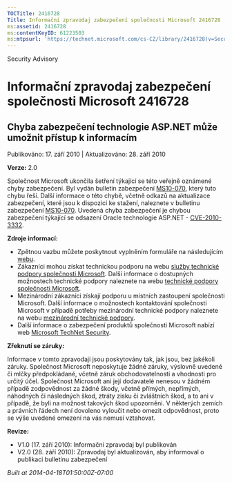 ```yaml
---
TOCTitle: 2416728
Title: Informační zpravodaj zabezpečení společnosti Microsoft 2416728
ms:assetid: 2416728
ms:contentKeyID: 61223503
ms:mtpsurl: 'https://technet.microsoft.com/cs-CZ/library/2416728(v=Security.10)'
---
```


Security Advisory

Informační zpravodaj zabezpečení společnosti Microsoft 2416728
==============================================================

Chyba zabezpečení technologie ASP.NET může umožnit přístup k informacím
-----------------------------------------------------------------------

Publikováno: 17. září 2010 | Aktualizováno: 28. září 2010

**Verze:** 2.0

Společnost Microsoft ukončila šetření týkající se této veřejně oznámené chyby zabezpečení. Byl vydán bulletin zabezpečení [MS10-070](http://go.microsoft.com/fwlink/?linkid=202409), který tuto chybu řeší. Další informace o této chybě, včetně odkazů na aktualizace zabezpečení, které jsou k dispozici ke stažení, naleznete v bulletinu zabezpečení [MS10-070](http://go.microsoft.com/fwlink/?linkid=202409). Uvedená chyba zabezpečení je chybou zabezpečení týkající se odsazení Oracle technologie ASP.NET - [CVE-2010-3332](http://www.cve.mitre.org/cgi-bin/cvename.cgi?name=cve-2010-3332).

**Zdroje informací:**

-   Zpětnou vazbu můžete poskytnout vyplněním formuláře na následujícím [webu](https://support.microsoft.com/common/survey.aspx?scid=sw;en;1257&amp;showpage=1&amp;ws=technet&amp;sd=tech).
-   Zákazníci mohou získat technickou podporu na webu [služby technické podpory společnosti Microsoft](http://go.microsoft.com/fwlink/?linkid=21131). Další informace o dostupných možnostech technické podpory naleznete na webu [technické podpory společnosti Microsoft](http://support.microsoft.com).
-   Mezinárodní zákazníci získají podporu u místních zastoupení společnosti Microsoft. Další informace o možnostech kontaktování společnosti Microsoft v případě potřeby mezinárodní technické podpory naleznete na webu [mezinárodní technické podpory](http://go.microsoft.com/fwlink/?linkid=21155).
-   Další informace o zabezpečení produktů společnosti Microsoft nabízí web [Microsoft TechNet Security](http://go.microsoft.com/fwlink/?linkid=21132).

**Zřeknutí se záruky:**

Informace v tomto zpravodaji jsou poskytovány tak, jak jsou, bez jakékoli záruky. Společnost Microsoft neposkytuje žádné záruky, výslovně uvedené či mlčky předpokládané, včetně záruk obchodovatelnosti a vhodnosti pro určitý účel. Společnost Microsoft ani její dodavatelé nenesou v žádném případě zodpovědnost za žádné škody, včetně přímých, nepřímých, náhodných či následných škod, ztráty zisku či zvláštních škod, a to ani v případě, že byli na možnost takových škod upozorněni. V některých zemích a právních řádech není dovoleno vyloučit nebo omezit odpovědnost, proto se výše uvedené omezení na vás nemusí vztahovat.

**Revize:**

-   V1.0 (17. září 2010): Informační zpravodaj byl publikován
-   V2.0 (28. září 2010): Zpravodaj byl aktualizován, aby informoval o publikaci bulletinu zabezpečení

*Built at 2014-04-18T01:50:00Z-07:00*

